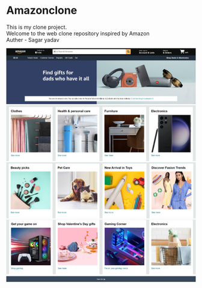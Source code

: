# Amazonclone
This is my clone project.
<br>
Welcome to the web clone repository inspired by Amazon
<br>
Auther - Sagar yadav

![image alt](https://github.com/hlosagar/Amazonclone/blob/2828049d71f2df92c1613b96f419d58042dbe49d/Screenshot%202025-07-28%20130057.png)
![image_alt](https://github.com/hlosagar/Amazonclone/blob/f81a9e713fb37e333480489861ba5f92e9aee854/Screenshot%202025-07-28%20130130.png)
![image_alt](https://github.com/hlosagar/Amazonclone/blob/fe57e7340db6996a9b321470816a7ace11065fb7/Screenshot%202025-07-28%20131603.png)
![image_alt](https://github.com/hlosagar/Amazonclone/blob/6d7d82196fba425508096e5505260417dd4f599b/Screenshot%202025-07-28%20131753.png)
